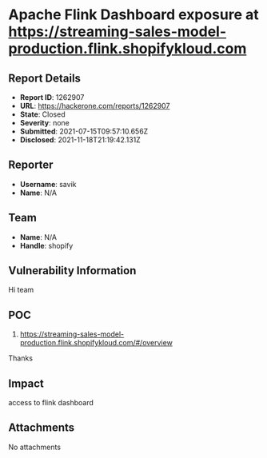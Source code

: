 # Apache Flink Dashboard exposure at https://streaming-sales-model-production.flink.shopifykloud.com

## Report Details
- **Report ID**: 1262907
- **URL**: https://hackerone.com/reports/1262907
- **State**: Closed
- **Severity**: none
- **Submitted**: 2021-07-15T09:57:10.656Z
- **Disclosed**: 2021-11-18T21:19:42.131Z

## Reporter
- **Username**: savik
- **Name**: N/A

## Team
- **Name**: N/A
- **Handle**: shopify

## Vulnerability Information
Hi team

## POC
1. https://streaming-sales-model-production.flink.shopifykloud.com/#/overview

Thanks

## Impact

access to flink dashboard

## Attachments
No attachments
